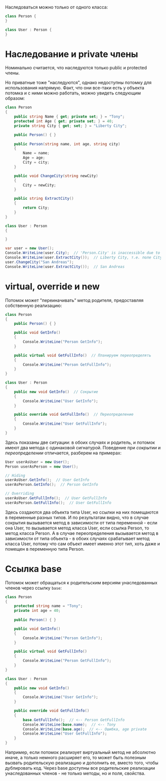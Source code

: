 Наследоваться можно только от одного класса:

```c#
class Person {
}

class User : Person {
}
```



# Наследование и private члены

Номинально считается, что наследуются только public и protected члены.

Но приватные тоже "наследуются", однако недоступны потомку для использования напрямую. Факт, что они все-таки есть у объекта потомка и с ними можно работать, можно увидеть следующим образом:

```c#
class Person
{
    public string Name { get; private set; } = "Tony";
    protected int Age { get; private set; } = 40;
    private string City { get; set; } = "Liberty City";

    public Person() { }
    
    public Person(string name, int age, string city)
    {
        Name = name;
        Age = age;
        City = city;
    }

    public void ChangeCity(string newCity)
    {
        City = newCity;
    }

    public string ExtractCity()
    {
        return City;
    }
}

class User : Person
{

}

var user = new User();
Console.WriteLine(user.City);  // 'Person.City' is inaccessible due to its protection level
Console.WriteLine(user.ExtractCity());  // Liberty City, т.е. поле City у объекта user все же есть, иначе ему неоткуда взяться, ведь мы не создавали объект Person
user.ChangeCity("San Andreas");
Console.WriteLine(user.ExtractCity());  // San Andreas
```



# virtual, override и new

Потомок может "переиначивать" метод родителя, предоставляя собственную реализацию:

```c#
class Person
{
    public Person() { }

    public void GetInfo()
    {
        Console.WriteLine("Person GetInfo");
    }

    public virtual void GetFullInfo()  // Планируем переопределять
    {
        Console.WriteLine("Person GetFullInfo");
    }
}

class User : Person
{
    public new void GetInfo()  // Сокрытие
    {
        Console.WriteLine("User GetInfo");
    }

    public override void GetFullInfo()  // Переопределение
    {
        Console.WriteLine("User GetFullInfo");
    }
}
```

Здесь показаны две ситуации: в обоих случаях и родитель, и потомок имеют два метода с одинаковой сигнатурой. Поведение при *сокрытии* и *переопределении* отличается, разберем на примерах:

```c#
User userAsUser = new User();
Person userAsPerson = new User();

// Hiding
userAsUser.GetInfo();  // User GetInfo
userAsPerson.GetInfo();  // Person GetInfo

// Overriding
userAsUser.GetFullInfo();  // User GetFullInfo
userAsPerson.GetFullInfo();  // User GetFullInfo
```

Здесь создаются два объекта типа User, но ссылки на них помещаются в переменные разных типов. И по результатам видно, что в случае сокрытия вызывается метод в зависимости от типа переменной - если она User, то вызывается метод класса User, если ссылка Person, то метод класса Person. А в случае переопределения вызывается метод в зависимости от типа объекта - в обоих случаях срабатывает метод класса User, потому что сам объект имеет именно этот тип, хоть даже и помещен в переменную типа Person. 



# Ссылка base

Потомок может обращаться к родительским версиям унаследованных членов через ссылку `base`:

```c#
class Person
{
    protected string name = "Tony";
    private int age = 40;
    
    public Person() { }

    public void GetInfo()
    {
        Console.WriteLine("Person GetInfo");
    }

    public virtual void GetFullInfo()
    {
        Console.WriteLine("Person GetFullInfo");
    }
}

class User : Person
{
    public new void GetInfo()
    {
        Console.WriteLine("User GetInfo");
    }

    public override void GetFullInfo()
    {
        base.GetFullInfo();  // <-- Person GetFullInfo
        Console.WriteLine(base.name);  // <-- Tony
        Console.WriteLine(base.age);  // <-- Ошибка, age private
        Console.WriteLine("User GetFullInfo");
    }
}
```

Например, если потомок реализует виртуальный метод не абсолютно иначе, а только немного расширяет его, то может быть полезным вызвать родительскую реализацию и дополнить ее, вместо того, чтобы дублировать код. Через base доступны все родительские реализации унаследованных членов - не только методы, но и поля, свойства.